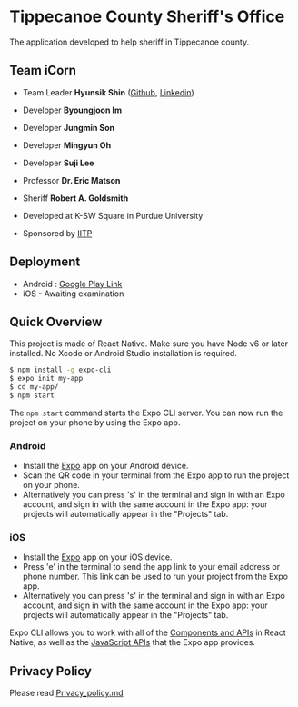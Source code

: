 # Tippecanoe County Sheriff's Office

The application developed to help sheriff in Tippecanoe county.

## Team iCorn

- Team Leader <b>Hyunsik Shin</b> ([Github](https://github.com/hyunsikshin), [Linkedin](https://www.linkedin.com/in/%ED%98%84%EC%8B%9D-%EC%8B%A0-84619379/))
- Developer <b>Byoungjoon Im</b>
- Developer <b>Jungmin Son</b>
- Developer <b>Mingyun Oh</b>
- Developer <b>Suji Lee</b>

- Professor <b>Dr. Eric Matson</b>
- Sheriff <b>Robert A. Goldsmith</b>

- Developed at K-SW Square in Purdue University
- Sponsored by [IITP](https://www.iitp.kr/main.it)

## Deployment

* Android : [Google Play Link](https://play.google.com/store/apps/details?id=com.tippsranger.tippecanoe_county_sheriff_app) 
* iOS - Awaiting examination

## Quick Overview

This project is made of React Native.
Make sure you have Node v6 or later installed. No Xcode or Android Studio installation is required.

```sh
$ npm install -g expo-cli
$ expo init my-app
$ cd my-app/
$ npm start
```

The `npm start` command starts the Expo CLI server. You can now run the project on your phone by using the Expo app.

### Android

- Install the [Expo](https://expo.io) app on your Android device.
- Scan the QR code in your terminal from the Expo app to run the project on your phone.
- Alternatively you can press 's' in the terminal and sign in with an Expo account, and sign in with the same account in the Expo app: your projects will automatically appear in the "Projects" tab.

### iOS

- Install the [Expo](https://expo.io) app on your iOS device.
- Press 'e' in the terminal to send the app link to your email address or phone number. This link can be used to run your project from the Expo app.
- Alternatively you can press 's' in the terminal and sign in with an Expo account, and sign in with the same account in the Expo app: your projects will automatically appear in the "Projects" tab.

Expo CLI allows you to work with all of the [Components and APIs](https://facebook.github.io/react-native/docs/getting-started.html) in React Native, as well as the [JavaScript APIs](https://docs.expo.io/versions/latest/sdk/index.html) that the Expo app provides.


## Privacy Policy

Please read [Privacy_policy.md](https://github.com/hyunsikshin/Tippecanoe-County-Sheriff-Office/blob/master/privacy_policy.md) 
